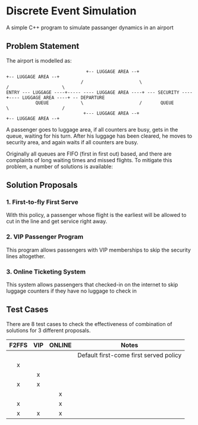 # Discrete Event Simulation
A simple C++ program to simulate passanger dynamics in an airport

## Problem Statement
The airport is modelled as:
```
                              +-- LUGGAGE AREA --+                      +-- LUGGAGE AREA --+
                            /                     \                    /                    \
ENTRY --- LUGGAGE ----+----- ---- LUGGAGE AREA ----+ --- SECURITY ----+---- LUGGAGE AREA ----+ -- DEPARTURE 
           QUEUE            \                     /       QUEUE        \                    / 
                             +--- LUGGAGE AREA --+                      +-- LUGGAGE AREA --+ 
```
A passenger goes to luggage area, if all counters are busy, gets in the queue, waiting for his turn. 
After his luggage has been cleared, he moves to security area, and again waits if all counters are busy.

Originally all queues are FIFO (first in first out) based, and there are complaints of long waiting times 
and missed flights. To mitigate this problem, a number of solutions is available:

## Solution Proposals
### 1. First-to-fly First Serve
With this policy, a passenger whose flight is the earliest will be allowed to cut in the line and get service right away.

### 2. VIP Passenger Program
This program allows passengers with VIP memberships to skip the security lines altogether.

### 3. Online Ticketing System
This system allows passengers that checked-in on the internet to skip luggage counters if they have no luggage to check in 

## Test Cases
There are 8 test cases to check the effectiveness of combination of solutions for 3 different proposals.


|F2FFS|VIP|ONLINE|Notes|
|:-:|:-:|:-:|:-:|
| | | |Default first-come first served policy|
|x| | | |
| |x| | |
|x|x| | |
| | |x| |
|x| |x| |
|x|x|x| |

